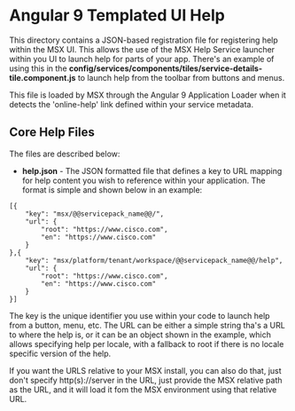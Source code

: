 # Angular 9 Templated UI Help
This directory contains a JSON-based registration file for registering help within the MSX UI.   This allows the use of the MSX Help Service launcher within you UI to launch help for parts of your app.  There's an example of using this in the **config/services/components/tiles/service-details-tile.component.js** to launch help from the toolbar from buttons and menus.

This file is loaded by MSX through the Angular 9 Application Loader when it detects the 'online-help' link defined within your service metadata.

## Core Help Files
The files are described below:

* **help.json** - The JSON formatted file that defines a key to URL mapping for help content you wish to reference within your application.   The format is simple and shown below in an example:

```
[{
	"key": "msx/@@servicepack_name@@/",
	"url": {
		"root": "https://www.cisco.com",
		"en": "https://www.cisco.com"
	}
},{
	"key": "msx/platform/tenant/workspace/@@servicepack_name@@/help",
	"url": {
		"root": "https://www.cisco.com",
		"en": "https://www.cisco.com"
	}
}]
```

The key is the unique identifier you use within your code to launch help from a button, menu, etc.   The URL can be either a simple string tha's a URL to where the help is, or it can be an object shown in the example, which allows specifying help per locale, with a fallback to root if there is no locale specific version of the help.

If you want the URLS relative to your MSX install, you can also do that, just don't specify http(s)://server in the URL, just provide the MSX relative path as the URL, and it will load it fom the MSX environment using that relative URL.
